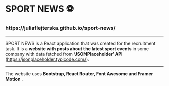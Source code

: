 <h1>  SPORT NEWS ⚽ </h1>

<h3> https://juliaflejterska.github.io/sport-news/ </h3>

---

SPORT NEWS is a React application that was created for the recruitment task. It is a <b> website with posts about the latest sport events </b> in some company with data fetched from <b> ‘JSONPlaceholder’ API </b> (https://jsonplaceholder.typicode.com/).

---

The website uses <b> Bootstrap, React Router, Font Awesome and Framer Motion </b>.
